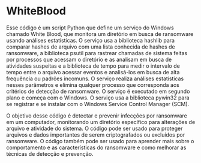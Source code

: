 # WhiteBlood
Esse código é um script Python que define um serviço do Windows chamado White Blood, que monitora um diretório em busca de ransomware usando análises estatísticas. O serviço usa a biblioteca hashlib para comparar hashes de arquivo com uma lista conhecida de hashes de ransomware, a biblioteca psutil para rastrear chamadas de sistema feitas por processos que acessam o diretório e as analisam em busca de atividades suspeitas e a biblioteca de tempo para medir o intervalo de tempo entre o arquivo acessar eventos e analisá-los em busca de alta frequência ou padrões incomuns. O serviço realiza análises estatísticas nesses parâmetros e elimina qualquer processo que corresponda aos critérios de detecção de ransomware. O serviço é executado em segundo plano e começa com o Windows. O serviço usa a biblioteca pywin32 para se registrar e se instalar com o Windows Service Control Manager (SCM).

O objetivo desse código é detectar e prevenir infecções por ransomware em um computador, monitorando um diretório específico para alterações de arquivo e atividade do sistema. O código pode ser usado para proteger arquivos e dados importantes de serem criptografados ou excluídos por ransomware. O código também pode ser usado para aprender mais sobre o comportamento e as características do ransomware e como melhorar as técnicas de detecção e prevenção.
